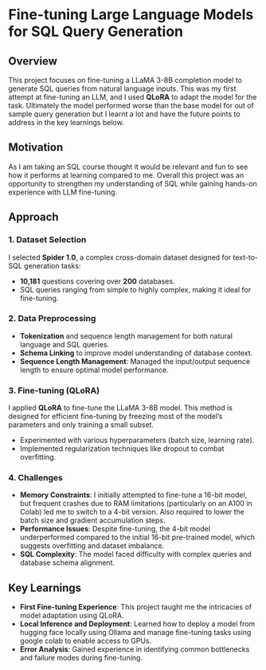 # Fine-tuning Large Language Models for SQL Query Generation

## Overview
This project focuses on fine-tuning a LLaMA 3-8B completion model to generate SQL queries from natural language inputs. This was my first attempt at fine-tuning an LLM, and I used **QLoRA** to adapt the model for the task. Ultimately the model performed worse than the base model for out of sample query generation but I learnt a lot and have the future points to address in the key learnings below.

## Motivation
As I am taking an SQL course thought it would be relevant and fun to see how it performs at learning compared to me. Overall this project was an opportunity to strengthen my understanding of SQL while gaining hands-on experience with LLM fine-tuning.

## Approach

### 1. Dataset Selection
I selected **Spider 1.0**, a complex cross-domain dataset designed for text-to-SQL generation tasks:
- **10,181** questions covering over **200** databases.
- SQL queries ranging from simple to highly complex, making it ideal for fine-tuning.

### 2. Data Preprocessing
- **Tokenization** and sequence length management for both natural language and SQL queries.
- **Schema Linking** to improve model understanding of database context.
- **Sequence Length Management**: Managed the input/output sequence length to ensure optimal model performance.

### 3. Fine-tuning (QLoRA)
I applied **QLoRA** to fine-tune the LLaMA 3-8B model. This method is designed for efficient fine-tuning by freezing most of the model’s parameters and only training a small subset.
- Experimented with various hyperparameters (batch size, learning rate).
- Implemented regularization techniques like dropout to combat overfitting.

### 4. Challenges
- **Memory Constraints**: I initially attempted to fine-tune a 16-bit model, but frequent crashes due to RAM limitations (particularly on an A100 in Colab) led me to switch to a 4-bit version. Also required to lower the batch size and gradient accumulation steps.
- **Performance Issues**: Despite fine-tuning, the 4-bit model underperformed compared to the initial 16-bit pre-trained model, which suggests overfitting and dataset imbalance.
- **SQL Complexity**: The model faced difficulty with complex queries and database schema alignment.

## Key Learnings
- **First Fine-tuning Experience**: This project taught me the intricacies of model adaptation using QLoRA.
- **Local Inference and Deployment**: Learned how to deploy a model from hugging face locally using Ollama and manage fine-tuning tasks using google colab to enable access to GPUs.
- **Error Analysis**: Gained experience in identifying common bottlenecks and failure modes during fine-tuning.
